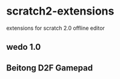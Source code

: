 # scratch2-extensions

extensions for scratch 2.0 offline editor

## wedo 1.0

## Beitong D2F Gamepad
